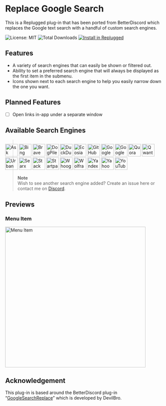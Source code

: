 # Replace Google Search
This is a Replugged plug-in that has been ported from BetterDiscord which replaces the Google text search with a handful of custom search engines.

![License: MIT](https://img.shields.io/github/license/griefmodz/replace-google-search?color=3ba55c&style=for-the-badge)
![Total Downloads](https://img.shields.io/github/downloads/griefmodz/replace-google-search/total?color=3ba55c&style=for-the-badge)
[![Install in Replugged](https://img.shields.io/badge/Quick%20Install-via%20RPC-3ba55c?style=for-the-badge&logo=none)](https://replugged.dev/install?identifier=griefmodz/replace-google-search&source=github)

## Features

- A variety of search engines that can easily be shown or filtered out.
- Ability to set a preferred search engine that will always be displayed as the first item in the submenu.
- Icons shown next to each search engine to help you easily narrow down the one you want.

## Planned Features
- [ ] Open links in-app under a separate window

## Available Search Engines

<p style="float: left">
<img title="Ask" alt="Ask" src="https://griefmodz.xyz/uploads/Ask.svg" width="40"/>
<img title="Bing" alt="Bing" src="https://griefmodz.xyz/uploads/Bing.svg" width="40"/>
<img title="Brave" alt="Brave" src="https://griefmodz.xyz/uploads/Brave.svg" width="40"/>
<img title="DogPile" alt="DogPile" src="https://griefmodz.xyz/uploads/DogPile.svg" width="40"/>
<img title="DuckDuckGo" alt="DuckDuckGo" src="https://griefmodz.xyz/uploads/DuckDuckGo.svg" width="40"/>
<img title="Ecosia" alt="Ecosia" src="https://griefmodz.xyz/uploads/Ecosia.svg" width="40"/>
<img title="GitHub" alt="GitHub" src="https://griefmodz.xyz/uploads/GitHub.svg" width="40"/>
<img title="Google" alt="Google" src="https://griefmodz.xyz/uploads/Google.svg" width="40"/>
<img title="Google Scholar" alt="Google Scholar" src="https://griefmodz.xyz/uploads/GoogleScholar.svg" width="40"/>
<img title="Quora" alt="Quora" src="https://griefmodz.xyz/uploads/Quora.svg" width="40"/>
<img title="Qwant" alt="Qwant" src="https://griefmodz.xyz/uploads/Qwant.svg" width="40"/>
<img title="Urban Dictionary" alt="Urban Dictionary" src="https://griefmodz.xyz/uploads/UrbanDictionary.svg" width="40"/>
<img title="Searx" alt="Searx" src="https://griefmodz.xyz/uploads/Searx.svg" width="40"/>
<img title="Stack Overflow" alt="Stack Overflow" src="https://griefmodz.xyz/uploads/StackOverflow.svg" width="40"/>
<img title="Startpage" alt="Startpage" src="https://griefmodz.xyz/uploads/Startpage.svg" width="40"/>
<img title="Whoogle" alt="Whoogle" src="https://griefmodz.xyz/uploads/Whoogle.svg" width="40"/>
<img title="Wolfram Alpha" alt="Wolfram Alpha" src="https://griefmodz.xyz/uploads/WolframAlpha.svg" width="40"/>
<img title="Yandex" alt="Yandex" src="https://griefmodz.xyz/uploads/Yandex.svg" width="40"/>
<img title="Yahoo" alt="Yahoo" src="https://griefmodz.xyz/uploads/Yahoo.svg" width="40"/>
<img title="YouTube" alt="YouTube" src="https://griefmodz.xyz/uploads/YouTube.svg" width="40"/>
</p>

> **Note**<br>Wish to see another search engine added? Create an issue here or contact me on [Discord](https://discord.com/users/350227339784880130).

## Previews

### Menu Item
<img alt="Menu Item" src="https://griefmodz.xyz/uploads/rgs-preview.png" width="450"/>

## Acknowledgement

This plug-in is based around the BetterDiscord plug-in “[GoogleSearchReplace](https://github.com/mwittrien/BetterDiscordAddons/blob/master/Plugins/GoogleSearchReplace/GoogleSearchReplace.plugin.js)” which is developed by DevilBro.
